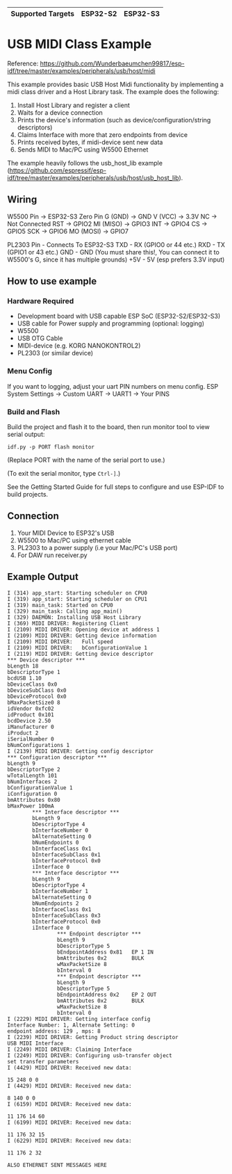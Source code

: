 | Supported Targets | ESP32-S2 | ESP32-S3 |
| ----------------- | -------- | -------- |

# USB MIDI Class Example
Reference: https://github.com/Wunderbaeumchen99817/esp-idf/tree/master/examples/peripherals/usb/host/midi


This example provides basic USB Host Midi functionality by implementing a midi class driver and a Host Library task. The example does the following:

1. Install Host Library and register a client
2. Waits for a device connection
3. Prints the device's information (such as device/configuration/string descriptors)
4. Claims Interface with more that zero endpoints from device
5. Prints received bytes, if midi-device sent new data
6. Sends MIDI to Mac/PC using W5500 Ethernet

The example heavily follows the usb_host_lib example (https://github.com/espressif/esp-idf/tree/master/examples/peripherals/usb/host/usb_host_lib).

## Wiring

W5500 Pin -> ESP32-S3 Zero Pin
G (GND)   -> GND
V (VCC)   -> 3.3V
NC        -> Not Connected
RST       -> GPIO2
MI (MISO) -> GPIO3
INT       -> GPIO4
CS        -> GPIO5
SCK       -> GPIO6
MO (MOSI) -> GPIO7

PL2303 Pin - Connects To ESP32-S3
TXD - RX (GPIO0 or 44 etc.)
RXD - TX (GPIO1 or 43 etc.)
GND - GND (You must share this!, You can connect it to W5500's G, since it has multiple grounds)
+5V - 5V (esp prefers 3.3V input)


## How to use example

### Hardware Required

- Development board with USB capable ESP SoC (ESP32-S2/ESP32-S3)
- USB cable for Power supply and programming (optional: logging)
- W5500
- USB OTG Cable
- MIDI-device (e.g. KORG NANOKONTROL2)
- PL2303 (or similar device)

### Menu Config
If you want to logging, adjust your uart PIN numbers on menu config.
ESP System Settings -> Custom UART -> UART1 -> Your PINS

### Build and Flash

Build the project and flash it to the board, then run monitor tool to view serial output:

```
idf.py -p PORT flash monitor
```

(Replace PORT with the name of the serial port to use.)

(To exit the serial monitor, type ``Ctrl-]``.)

See the Getting Started Guide for full steps to configure and use ESP-IDF to build projects.

## Connection

1. Your MIDI Device to ESP32's USB
2. W5500 to Mac/PC using ethernet cable
3. PL2303 to a power supply (i.e your Mac/PC's USB port)
4. For DAW run receiver.py

## Example Output

```
I (314) app_start: Starting scheduler on CPU0
I (319) app_start: Starting scheduler on CPU1
I (319) main_task: Started on CPU0
I (329) main_task: Calling app_main()
I (329) DAEMON: Installing USB Host Library
I (369) MIDI DRIVER: Registering Client
I (2109) MIDI DRIVER: Opening device at address 1
I (2109) MIDI DRIVER: Getting device information
I (2109) MIDI DRIVER:   Full speed
I (2109) MIDI DRIVER:   bConfigurationValue 1
I (2119) MIDI DRIVER: Getting device descriptor
*** Device descriptor ***
bLength 18
bDescriptorType 1
bcdUSB 1.10
bDeviceClass 0x0
bDeviceSubClass 0x0
bDeviceProtocol 0x0
bMaxPacketSize0 8
idVendor 0xfc02
idProduct 0x101
bcdDevice 2.50
iManufacturer 0
iProduct 2
iSerialNumber 0
bNumConfigurations 1
I (2139) MIDI DRIVER: Getting config descriptor
*** Configuration descriptor ***
bLength 9
bDescriptorType 2
wTotalLength 101
bNumInterfaces 2
bConfigurationValue 1
iConfiguration 0
bmAttributes 0x80
bMaxPower 100mA
        *** Interface descriptor ***
        bLength 9
        bDescriptorType 4
        bInterfaceNumber 0
        bAlternateSetting 0
        bNumEndpoints 0
        bInterfaceClass 0x1
        bInterfaceSubClass 0x1
        bInterfaceProtocol 0x0
        iInterface 0
        *** Interface descriptor ***
        bLength 9
        bDescriptorType 4
        bInterfaceNumber 1
        bAlternateSetting 0
        bNumEndpoints 2
        bInterfaceClass 0x1
        bInterfaceSubClass 0x3
        bInterfaceProtocol 0x0
        iInterface 0
                *** Endpoint descriptor ***
                bLength 9
                bDescriptorType 5
                bEndpointAddress 0x81   EP 1 IN
                bmAttributes 0x2        BULK
                wMaxPacketSize 8
                bInterval 0
                *** Endpoint descriptor ***
                bLength 9
                bDescriptorType 5
                bEndpointAddress 0x2    EP 2 OUT
                bmAttributes 0x2        BULK
                wMaxPacketSize 8
                bInterval 0
I (2229) MIDI DRIVER: Getting interface config
Interface Number: 1, Alternate Setting: 0 
endpoint address: 129 , mps: 8
I (2239) MIDI DRIVER: Getting Product string descriptor
USB MIDI Interface
I (2249) MIDI DRIVER: Claiming Interface
I (2249) MIDI DRIVER: Configuring usb-transfer object
set transfer parameters
I (4429) MIDI DRIVER: Received new data: 

15 248 0 0 
I (4429) MIDI DRIVER: Received new data: 

8 140 0 0 
I (6159) MIDI DRIVER: Received new data: 

11 176 14 60 
I (6199) MIDI DRIVER: Received new data: 

11 176 32 15 
I (6229) MIDI DRIVER: Received new data: 

11 176 2 32 

ALSO ETHERNET SENT MESSAGES HERE
```
